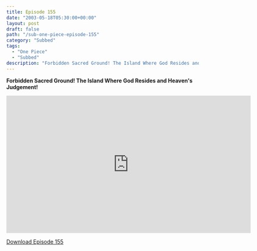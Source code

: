 ```yaml
---
title: Episode 155
date: "2003-05-18T05:30:00+00:00"
layout: post
draft: false
path: "/sub-one-piece-episode-155"
category: "Subbed"
tags:
  - "One Piece"
  - "Subbed"
description: "Forbidden Sacred Ground! The Island Where God Resides and Heaven's Judgement!"
---
```


**Forbidden Sacred Ground! The Island Where God Resides and Heaven's Judgement!**

<iframe width="640" height="360" src="https://www.rapidvideo.com/e/FXQE9CLA8W" frameborder="0" marginwidth=0 marginheight=0 scrolling=no allowfullscreen></iframe>

<a href="http://ouo.io/qs/eCodkFEQ?s=https://rapidvid.to/d/https://www.rapidvideo.com/e/FXQE9CLA8W">Download Episode 155</a>

